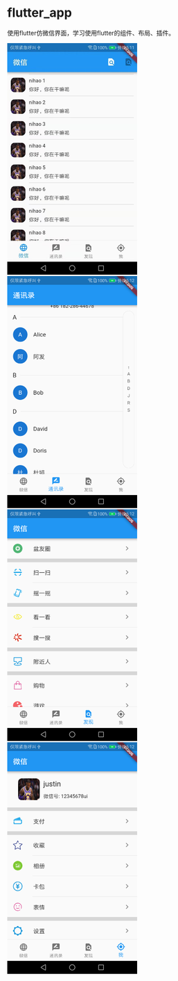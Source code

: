 # flutter_app

使用flutter仿微信界面，学习使用flutter的组件、布局、插件。
<div ><img width="300"  src="https://github.com/xiaoxnn/flutter_app/blob/master/img/4.jpg"/></div>
<div ><img width="300"  src="https://github.com/xiaoxnn/flutter_app/blob/master/img/3.png"/></div>

<div ><img width="300"  src="https://github.com/xiaoxnn/flutter_app/blob/master/img/2.png"/></div> 
<div ><img width="300"  src="https://github.com/xiaoxnn/flutter_app/blob/master/img/1.png"/></div>


